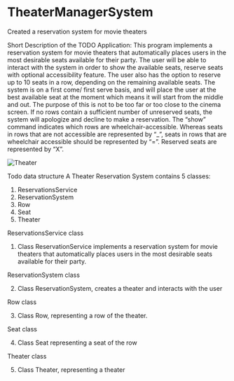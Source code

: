 # TheaterManagerSystem
Created a reservation system for movie theaters

Short Description of the TODO Application:
This program implements a reservation system for movie theaters that automatically 
places users in the most desirable seats available for their party. The user will be able to interact with the system in order to show the available seats, reserve seats with optional accessibility feature. The user also has the option to reserve up to 10 seats in a row, depending on the remaining available seats. The system is on a first come/ first serve basis, and will place the user at the best available seat at the moment which means it will start from the middle and out. The purpose of this is not to be too far or too close to the cinema screen. If no rows contain a sufficient number of unreserved seats, the system will apologize and decline to make a reservation. The “show” command indicates which rows are wheelchair-accessible. Whereas seats in rows that are not accessible are represented by “_”, seats in rows that are wheelchair accessible should be represented by “=”. Reserved seats are represented by “X”.

![Theater](https://media.github.ccs.neu.edu/user/8933/files/88dcf900-1241-11ec-8759-0d5f3e049966)

Todo data structure
A Theater Reservation System contains 5 classes:

1. ReservationsService
2. ReservationSystem
3. Row
4. Seat
5. Theater

ReservationsService class

1. Class ReservationService implements a reservation system for movie theaters that automatically places users in the most desirable seats available for their party.

ReservationSystem class

2. Class ReservationSystem, creates a theater and interacts with the user

Row class

3. Class Row, representing a row of the theater.

Seat class

4. Class Seat representing a seat of the row

Theater class

5. Class Theater, representing a theater
